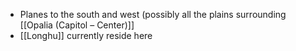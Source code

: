- Planes to the south and west (possibly all the plains surrounding [[Opalia (Capitol – Center)]]
- [[Longhu]] currently reside here